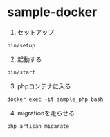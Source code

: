 # sample-docker

1. セットアップ
```
bin/setup
```

2. 起動する
```
bin/start
```

3. phpコンテナに入る
```
docker exec -it sample_php bash
```

4. migrationを走らせる
```
php artisan migarate
```

